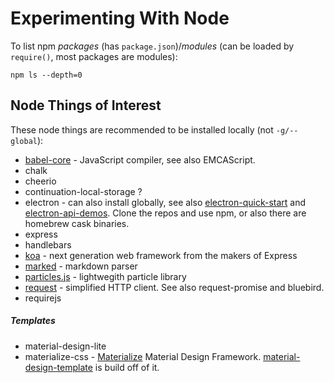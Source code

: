 Experimenting With Node
=======================

To list npm *packages* (has `package.json`)/*modules* (can be loaded by `require()`, most packages are modules):

    npm ls --depth=0

Node Things of Interest
-----------------------

These node things are recommended to be installed locally (not `-g/--global`):


- [babel-core](https://babeljs.io/) - JavaScript compiler, see also EMCAScript.
- chalk
- cheerio
- continuation-local-storage ?
- electron - can also install globally, see also [electron-quick-start](https://github.com/atom/electron-quick-start) and [electron-api-demos](https://github.com/electron/electron-api-demos). Clone the repos and use npm, or also there are homebrew cask binaries.
- express
- handlebars
- [koa](http://koajs.com/) - next generation web framework from the makers of Express
- [marked](https://github.com/chjj/marked) - markdown parser
- [particles.js](https://github.com/VincentGarreau/particles.js/) - lightwegith particle library
- [request](https://github.com/request/request) - simplified HTTP client. See also request-promise and bluebird.
- requirejs


##### Templates


- material-design-lite
- materialize-css - [Materialize](http://materializecss.com/) Material Design Framework. [material-design-template](https://github.com/joashp/material-design-template) is build off of it.

